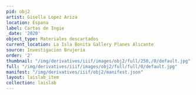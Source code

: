 ```yaml
---
pid: obj2
artist: Gisella Lopez Ariza
location: Espana
label: Cartas de Ingie
_date: '2020'
object_type: Materiales descartados
current_location: La Isla Bonita Gallery Planes Alicante
source: Investigacion Brujeria
order: '2'
thumbnail: "/img/derivatives/iiif/images/obj2/full/250,/0/default.jpg"
full: "/img/derivatives/iiif/images/obj2/full/full/0/default.jpg"
manifest: "/img/derivatives/iiif/obj2/manifest.json"
layout: laislab_item
collection: laislab
---
```

